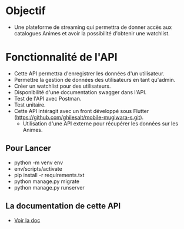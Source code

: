 # Objectif
- Une plateforme de streaming qui permettra de donner accès aux catalogues Animes et avoir la possibilité d'obtenir une watchlist.

# Fonctionnalité de l'API
- Cette API permettra d'enregistrer les données d'un utilisateur.
- Permettre la gestion de données des utilisateurs en tant qu'admin.
- Créer un watchlist pour des utilisateurs.
- Disponibilité d'une documentation swagger dans l'API.
- Test de l'API avec Postman.
- Test unitaire.
- Cette API intéragit avec un front développé sous Flutter (https://github.com/ghilesalt/mobile-mugiwara-s.git).
    - Utilisation d'une API externe pour récupérer les données sur les Animes.

## Pour Lancer
- python -m venv env
- env/scripts/activate
- pip install -r requirements.txt
- python manage.py migrate
- python manage.py runserver

## La documentation de cette API
- [Voir la doc](https://documenter.getpostman.com/view/11867175/UVC2GU8E)
